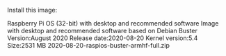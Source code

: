 Install this image:

Raspberry Pi OS (32-bit) with desktop and recommended software
Image with desktop and recommended software based on Debian Buster
Version:August 2020
Release date:2020-08-20
Kernel version:5.4
Size:2531 MB
2020-08-20-raspios-buster-armhf-full.zip


